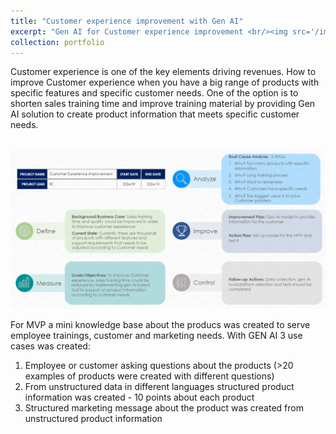 ```yaml
---
title: "Customer experience improvement with Gen AI"
excerpt: "Gen AI for Customer experience improvement <br/><img src='/images/DMAIC-A3.png'>"
collection: portfolio
---
```


Customer experience is one of the key elements driving revenues. How to improve Customer experience when you have a big range of products with specific features and specific customer needs. One of the option is to shorten sales training time and improve training material by providing Gen AI solution to create product information that meets specific customer needs.


<br/><img src='/images/DMAIC-A3.png'><br/>

For MVP a mini knowledge base about the producs was created to serve employee trainings, customer and marketing needs. 
With GEN AI 3 use cases was created: 
1. Employee or customer asking questions about the products (>20 examples of products were created with different questions)
2. From unstructured data in different languages structured product information was created - 10 points about each product
3. Structured marketing message about the product was created from unstructured product information  
